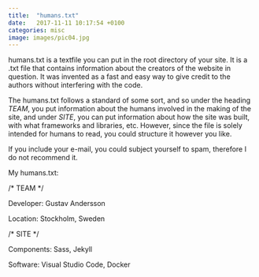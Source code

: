 ```yaml
---
title:  "humans.txt"
date:   2017-11-11 10:17:54 +0100
categories: misc
image: images/pic04.jpg
---
```

humans.txt is a textfile you can put in the root directory of your site. It is a .txt file that contains information about the creators of the website in question. It was invented as a fast and easy way to give credit to the authors without interfering with the code. 

The humans.txt follows a standard of some sort, and so under the heading _TEAM_, you put information about the humans involved in the making of the site, and under _SITE_, you can put information about how the site was built, with what frameworks and libraries, etc. However, since the file is solely intended for humans to read, you could structure it however you like. 

If you include your e-mail, you could subject yourself to spam, therefore I do not recommend it.

My humans.txt:

/* TEAM */

Developer: Gustav Andersson

Location: Stockholm, Sweden

/* SITE */

Components: Sass, Jekyll

Software: Visual Studio Code, Docker
